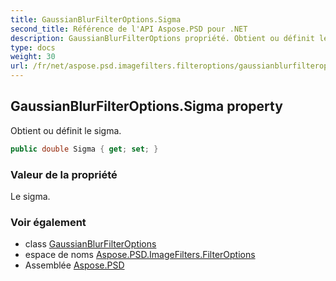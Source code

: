 ```yaml
---
title: GaussianBlurFilterOptions.Sigma
second_title: Référence de l'API Aspose.PSD pour .NET
description: GaussianBlurFilterOptions propriété. Obtient ou définit le sigma.
type: docs
weight: 30
url: /fr/net/aspose.psd.imagefilters.filteroptions/gaussianblurfilteroptions/sigma/
---
```

## GaussianBlurFilterOptions.Sigma property

Obtient ou définit le sigma.

```csharp
public double Sigma { get; set; }
```

### Valeur de la propriété

Le sigma.

### Voir également

* class [GaussianBlurFilterOptions](../)
* espace de noms [Aspose.PSD.ImageFilters.FilterOptions](../../gaussianblurfilteroptions/)
* Assemblée [Aspose.PSD](../../../)


